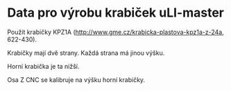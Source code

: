 # Data pro výrobu krabiček uLI-master

Použít krabičky KPZ1A (http://www.gme.cz/krabicka-plastova-kpz1a-z-24a, 622-430).

Krabičky mají dvě strany. Každá strana má jinou výšku.

Horní krabička je ta nižší.

Osa Z CNC se kalibruje na výšku horní krabičky.
